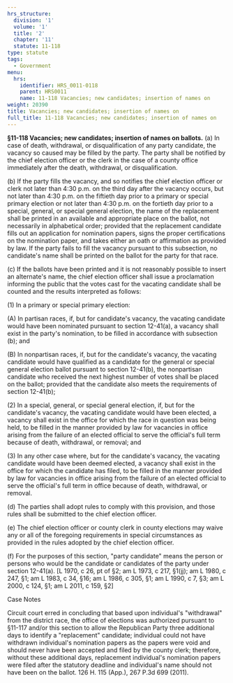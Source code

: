 ```yaml
---
hrs_structure:
  division: '1'
  volume: '1'
  title: '2'
  chapter: '11'
  statute: 11-118
type: statute
tags:
  - Government
menu:
  hrs:
    identifier: HRS_0011-0118
    parent: HRS0011
    name: 11-118 Vacancies; new candidates; insertion of names on
weight: 20390
title: Vacancies; new candidates; insertion of names on
full_title: 11-118 Vacancies; new candidates; insertion of names on
---
```

**§11-118 Vacancies; new candidates; insertion of names on ballots.** (a) In case of death, withdrawal, or disqualification of any party candidate, the vacancy so caused may be filled by the party. The party shall be notified by the chief election officer or the clerk in the case of a county office immediately after the death, withdrawal, or disqualification.

(b) If the party fills the vacancy, and so notifies the chief election officer or clerk not later than 4:30 p.m. on the third day after the vacancy occurs, but not later than 4:30 p.m. on the fiftieth day prior to a primary or special primary election or not later than 4:30 p.m. on the fortieth day prior to a special, general, or special general election, the name of the replacement shall be printed in an available and appropriate place on the ballot, not necessarily in alphabetical order; provided that the replacement candidate fills out an application for nomination papers, signs the proper certifications on the nomination paper, and takes either an oath or affirmation as provided by law. If the party fails to fill the vacancy pursuant to this subsection, no candidate's name shall be printed on the ballot for the party for that race.

(c) If the ballots have been printed and it is not reasonably possible to insert an alternate's name, the chief election officer shall issue a proclamation informing the public that the votes cast for the vacating candidate shall be counted and the results interpreted as follows:

(1) In a primary or special primary election:

(A) In partisan races, if, but for candidate's vacancy, the vacating candidate would have been nominated pursuant to section 12-41(a), a vacancy shall exist in the party's nomination, to be filled in accordance with subsection (b); and

(B) In nonpartisan races, if, but for the candidate's vacancy, the vacating candidate would have qualified as a candidate for the general or special general election ballot pursuant to section 12-41(b), the nonpartisan candidate who received the next highest number of votes shall be placed on the ballot; provided that the candidate also meets the requirements of section 12-41(b);

(2) In a special, general, or special general election, if, but for the candidate's vacancy, the vacating candidate would have been elected, a vacancy shall exist in the office for which the race in question was being held, to be filled in the manner provided by law for vacancies in office arising from the failure of an elected official to serve the official's full term because of death, withdrawal, or removal; and

(3) In any other case where, but for the candidate's vacancy, the vacating candidate would have been deemed elected, a vacancy shall exist in the office for which the candidate has filed, to be filled in the manner provided by law for vacancies in office arising from the failure of an elected official to serve the official's full term in office because of death, withdrawal, or removal.

(d) The parties shall adopt rules to comply with this provision, and those rules shall be submitted to the chief election officer.

(e) The chief election officer or county clerk in county elections may waive any or all of the foregoing requirements in special circumstances as provided in the rules adopted by the chief election officer.

(f) For the purposes of this section, "party candidate" means the person or persons who would be the candidate or candidates of the party under section 12-41(a). [L 1970, c 26, pt of §2; am L 1973, c 217, §1(jj); am L 1980, c 247, §1; am L 1983, c 34, §16; am L 1986, c 305, §1; am L 1990, c 7, §3; am L 2000, c 124, §1; am L 2011, c 159, §2]

Case Notes

Circuit court erred in concluding that based upon individual's "withdrawal" from the district race, the office of elections was authorized pursuant to §11-117 and/or this section to allow the Republican Party three additional days to identify a "replacement" candidate; individual could not have withdrawn individual's nomination papers as the papers were void and should never have been accepted and filed by the county clerk; therefore, without these additional days, replacement individual's nomination papers were filed after the statutory deadline and individual's name should not have been on the ballot. 126 H. 115 (App.), 267 P.3d 699 (2011).